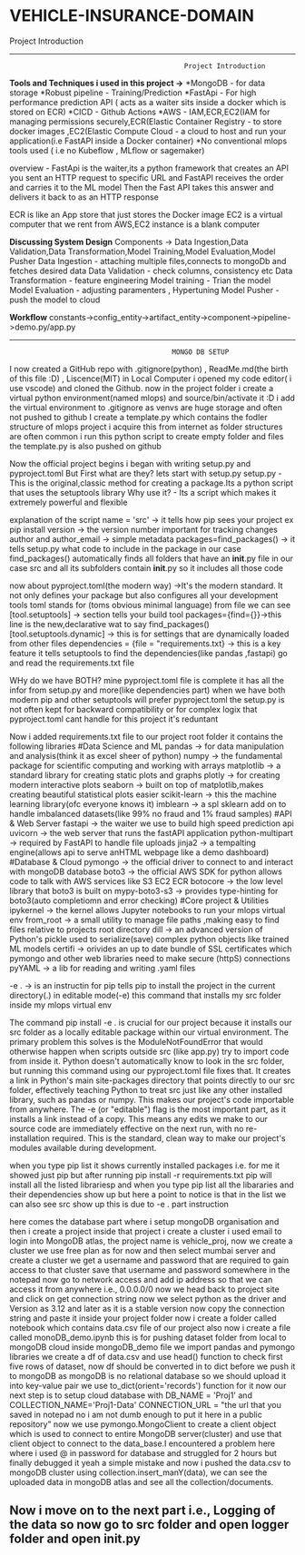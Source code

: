 # VEHICLE-INSURANCE-DOMAIN

Project Introduction 



--------------------------------------------------------------------------------------------------------------
                                               Project Introduction 
**Tools and Techniques i used in this project ->**
*MongoDB - for data storage
*Robust pipeline - Training/Prediction
*FastApi - For high performance prediction API ( acts as a waiter sits inside a docker which is stored on ECR)
*CICD - Github Actions
*AWS - IAM,ECR,EC2(IAM for managing permissions securely,ECR(Elastic Container Registry - to store docker images ,EC2(Elastic Compute Cloud - a cloud to host and run your application(i.e FastAPI inside a Docker container)
*No conventional mlops tools used ( i.e no Kubeflow , MLflow or sagemaker)

overview - 
FastApi is the waiter,its a python framework that creates an API 
you sent an HTTP request to specific URL and FastAPI receives the order and carries it to the ML model
Then the Fast API takes this answer and delivers it back to as an HTTP response

ECR is like an App store that just stores the Docker image
EC2 is a virtual computer that we rent from AWS,EC2 instance is a blank computer

**Discussing System Design**
Components -> Data Ingestion,Data Validation,Data Transformation,Model Training,Model Evaluation,Model Pusher
Data Ingestion - attaching multiple files,connects to mongoDb and fetches desired data
Data Validation - check columns, consistency etc
Data Transformation - feature engineering
Model training - Trian the model
Model Evaluation - adjusting paramenters , Hypertuning
Model Pusher - push the model to cloud

**Workflow**
constants->config_entity->artifact_entity->component->pipeline->demo.py/app.py

--------------------------------------------------------------------------------------------------------------
                                            MONGO DB SETUP
I now created a GitHub repo with .gitignore(python) , ReadMe.md(the birth of this file :D) , Liscence(MIT)
in Local Computer i opened my code editor( i use vscode) and cloned the Github.
now in the project folder i create a virtual python environment(named mlops) and source/bin/activate it :D
i add the virtual environment to .gitignore as venvs are huge storage and often not pushed to github
I create a template.py which contains the fodler structure of mlops project i acquire this from internet as folder structures are often common i run this python script to create empty folder and files the template.py is also pushed on github

Now the official project begins
i began with writing setup.py and pyproject.toml
But First what are they?
lets start with setup.py
setup.py - This is the original,classic method for creating a package.Its a python script that uses the setuptools library
Why use it? - Its a script which makes it extremely powerful and flexible

explanation of the script
name = 'src' -> it tells how pip sees your project ex pip install <name>
version -> the version number important for tracking changes
author and author_email -> simple metadata
packages=find_packages() -> it tells setup.py what code to include in the package in our case find_packages() automatically finds all folders that have an __init__.py file in our case src and all its subfolders contain __init__.py so it includes all those code

now about pyproject.toml(the modern way) ->It's the modern standard. It not only defines your package but also configures all your development tools toml stands for (toms obvious minimal language)
from file we can see  [tool.setuptools] -> section tells your build tool
packages={find={}}->this line is the new,declarative wat to say find_packages()
[tool.setuptools.dynamic] -> this is for settings that are dynamically loaded from other files
dependencies = {file = "requirements.txt} -> this is a key feature it tells setuptools to find the dependencies(like pandas ,fastapi) go and read the requirements.txt file 

WHy do we have BOTH?
mine pyproject.toml file is complete it has all the infor from setup.py and more(like dependencies part)
when we have both modern pip and other setuptools will prefer pyproject.toml
the setup.py is not often kept for backward compatibility or for complex logix that pyproject.toml cant handle for this project it's reduntant

Now i added requirements.txt file to our project root folder
it contains the following libraries
#Data Science and ML
pandas -> for data manipulation and analysis(think it as excel sheer of python)
numpy -> the fundamental package for scientific computing and working with arrays
matplotlib -> a standard library for creating static plots and graphs
plotly -> for creating modern interactive plots
seaborn -> built on top of matplotlib,makes creating beautiful statistical plots easier
scikit-learn -> this the machine learning library(ofc everyone knows it)
imblearn -> a spl sklearn add on to handle imbalanced datasets(like 99% no fraud and 1% fraud samples)
#API & Web Server
fastapi -> the waiter we use to build high speed prediction api
uvicorn -> the web server that runs the fastAPI application
python-multipart -> required by FastAPI to handle file uploads
jinja2 -> a tempalting engine(allows api to serve anHTML webpage like a demo dashboard)
#Database & Cloud
pymongo -> the official driver to connect to and interact with mongoDB database
boto3 -> the official AWS SDK for python allows code to talk with AWS services like S3 EC2 ECR
botocore -> the low level library that boto3 is built on
mypy-boto3-s3 -> provides type-hinting for boto3(auto completiomn and error checking)
#Core project & Utilities
ipykernel -> the kernel allows Jupyter notebooks to run your mlops virtual env
from_root -> a small utility to manage file paths ,making easy to find files relative to projects root directory
dill -> an advanced version of Python's pickle used to serialize(save) complex python objects like trained ML models
certifi -> orivides an up to date bundle of SSL certificates which pymongo and other web libraries need to make secure (httpS) connections
pyYAML -> a lib for reading and writing .yaml files 

-e . -> is an instructin for pip tells pip to install the project in the current directory(.) in editable mode(-e) this command that installs my src folder inside my mlops virtual env

The command pip install -e . is crucial for our project because it installs our src folder as a locally editable package within our virtual environment. The primary problem this solves is the ModuleNotFoundError that would otherwise happen when scripts outside src (like app.py) try to import code from inside it. Python doesn't automatically know to look in the src folder, but running this command using our pyproject.toml file fixes that. It creates a link in Python's main site-packages directory that points directly to our src folder, effectively teaching Python to treat src just like any other installed library, such as pandas or numpy. This makes our project's code importable from anywhere. The -e (or "editable") flag is the most important part, as it installs a link instead of a copy. This means any edits we make to our source code are immediately effective on the next run, with no re-installation required. This is the standard, clean way to make our project's modules available during development.

when you type pip list it shows currently installed packages i.e. for me it showed just pip but after running pip install -r requirements.txt pip will install all the listed librariesp
and when you type pip list all the libararies and their dependencies show up but here a point to notice is that in the list we can also see src show up this is due to -e . part instruction

here comes the database part where i setup mongoDB organisation and then i create a project inside that project i create a cluster i used email to login into MongoDB atlas, the project name is vehicle_proj, now we create a cluster we use free plan as for now and then select mumbai server and create a cluster we get a username and password that are required to gain access to that cluster save that username and password somewhere in the notepad now go to network access and add ip address so that we can access it from anywhere i.e., 0.0.0.0/0 now we head back to project site and click on get connection string now we select python as the driver and Version as 3.12 and later as it is a stable version now copy the connection string and paste it inside your project folder now i create a folder called notebook which contains data.csv file of our project also now i create a file called monoDB_demo.ipynb this is for pushing dataset folder from local to mongoDB cloud inside mongoDB_demo file we import pandas and pymongo libraries we create a df of data.csv and use head() function to check first five rows of dataset, now df should be converted in to dict before we push it to mongoDB as mongoDB is no relational database so we should upload it into key-value pair we use to_dict(orient='records') function for it now our next step is to setup cloud database with DB_NAME = 'Proj1' and COLLECTION_NAME='Proj1-Data' CONNECTION_URL = "the url that you saved in notepad no i am not dumb enough to put it here in a public repository" now we use pymongo.MongoClient to create a client object which is used to connect to entire MongoDB server(cluster) and use that client object to connect to the data_base.I encountered a problem here where i used @ in password for database and struggled for 2 hours but finally debugged it yeah a simple mistake and now i pushed the data.csv to mongoDB cluster using collection.insert_manY(data), we can see the uploaded data in mongoDB atlas and see all the collection/documents.

Now i move on to the next part i.e., Logging of the data so now go to src folder and open logger folder and open init.py 
--------------------------------------------------------------------------------------------------------------



